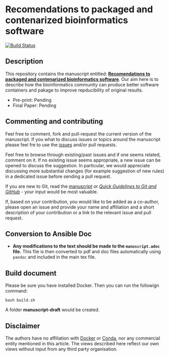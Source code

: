 # Recomendations to packaged and contenarized bioinformatics software

[![Build Status](https://travis-ci.org/ypriverol/containers-rules-manuscript.svg?branch=master)](https://travis-ci.org/ypriverol/containers-rules-manuscript)

## Description

This repository contains the manuscript entitled:
[**Recomendations to packaged and contenarized bioinformatics software**](https://github.com/ypriverol/containers-rules-manuscript). Our
aim here is to describe how the bioinformatics community can produce better software containers and pakage to improve repducibility of original results.

* Pre-print: Pending
* Final Paper: Pending

## Commenting and contributing

Feel free to comment, fork and pull-request the current version of the manuscript. If you what to discuss issues or topics around the manuscript please feel fre to use the
[issues](https://github.com/ypriverol/containers-rules-manuscript/issues) and/or pull
requests.

Feel free to browse through existing/past issues and if one seems
related, comment on it. If no existing issue seems appropriate, a new
issue can be opened to discuss the suggestion. In particular, we would
appreciate discussing more substantial changes (for example suggestion
of new rules) in a dedicated issue before sending a pull request.

If you are new to Git, read the
[manuscript](https://github.com/ypriverol/github-paper/blob/master/document/manuscript.md)
or
[*Quick Guidelines to Git and GitHub*](https://guides.github.com/activities/hello-world/) -
your input would be most valuable.

If, based on your contribution, you would like to be added as a
co-author, please open an issue and provide your name and affiliation
and a short description of your contribution or a link to the relevant
issue and pull request.

## Conversion to Ansible Doc

- **Any modifications to the text should be made to the
  `manuscript.adoc` file.** This file is then converted to pdf and doc files automatically using
  `pandoc` and included in the main tex file.

## Build document

Please be sure you have installed Docker. Then you can run the followign command:

```
bash build.sh
```

A folder **manuscript-draft** would be created.

## Disclaimer

The authors have no affiliation with [Docker](https://docker.com/) or [Conda](https://conda.io/docs/),
nor any commercial entity mentioned in this article. The views
described here reflect our own views without input from any third party
organisation.